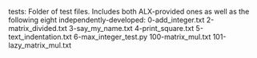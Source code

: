 tests: Folder of test files. Includes both ALX-provided ones as well as the following eight independently-developed:
0-add_integer.txt
2-matrix_divided.txt
3-say_my_name.txt
4-print_square.txt
5-text_indentation.txt
6-max_integer_test.py
100-matrix_mul.txt
101-lazy_matrix_mul.txt

